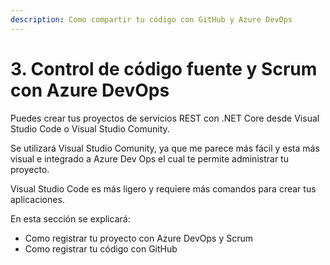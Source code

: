 ```yaml
---
description: Como compartir tu código con GitHub y Azure DevOps
---
```


# 3. Control de código fuente y Scrum con Azure DevOps

Puedes crear tus proyectos de servicios REST con .NET Core desde Visual Studio Code o Visual Studio Comunity. 

Se utilizará Visual Studio Comunity, ya que me parece más fácil y esta más visual e integrado a Azure Dev Ops el cual te permite administrar tu proyecto.

 Visual Studio Code es más ligero y requiere más comandos para crear tus aplicaciones.

En esta sección se explicará:

* Como registrar tu proyecto con Azure DevOps y Scrum
* Como registrar tu código con GitHub

### 





### 



